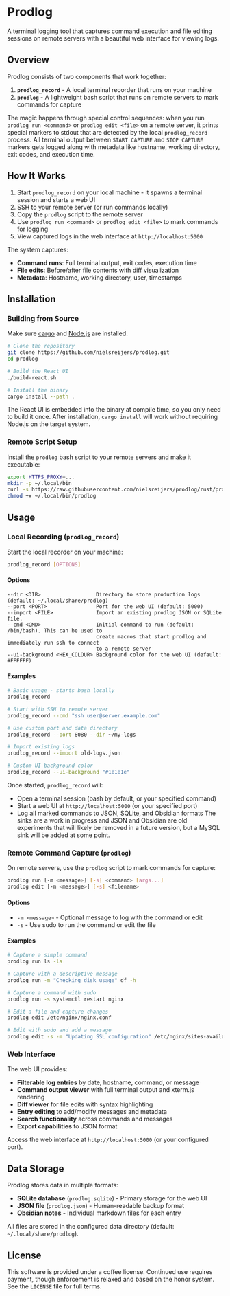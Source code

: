 # Prodlog

A terminal logging tool that captures command execution and file editing sessions on remote servers with a beautiful web interface for viewing logs.

## Overview

Prodlog consists of two components that work together:

1. **`prodlog_record`** - A local terminal recorder that runs on your machine
2. **`prodlog`** - A lightweight bash script that runs on remote servers to mark commands for capture

The magic happens through special control sequences: when you run `prodlog run <command>` or `prodlog edit <file>` on a remote server, it prints special markers to stdout that are detected by the local `prodlog_record` process. All terminal output between `START CAPTURE` and `STOP CAPTURE` markers gets logged along with metadata like hostname, working directory, exit codes, and execution time.

## How It Works

1. Start `prodlog_record` on your local machine - it spawns a terminal session and starts a web UI
2. SSH to your remote server (or run commands locally)
3. Copy the `prodlog` script to the remote server
4. Use `prodlog run <command>` or `prodlog edit <file>` to mark commands for logging
5. View captured logs in the web interface at `http://localhost:5000`

The system captures:
- **Command runs**: Full terminal output, exit codes, execution time
- **File edits**: Before/after file contents with diff visualization
- **Metadata**: Hostname, working directory, user, timestamps

## Installation

### Building from Source

Make sure [cargo](https://doc.rust-lang.org/cargo/getting-started/installation.html) and [Node.js](https://nodejs.org/) are installed.

```bash
# Clone the repository
git clone https://github.com/nielsreijers/prodlog.git
cd prodlog

# Build the React UI
./build-react.sh

# Install the binary
cargo install --path .
```

The React UI is embedded into the binary at compile time, so you only need to build it once. After installation, `cargo install` will work without requiring Node.js on the target system.

### Remote Script Setup

Install the `prodlog` bash script to your remote servers and make it executable:

```bash
export HTTPS_PROXY=...
mkdir -p ~/.local/bin
curl -s https://raw.githubusercontent.com/nielsreijers/prodlog/rust/prodlog > ~/.local/bin/prodlog
chmod +x ~/.local/bin/prodlog
```

## Usage

### Local Recording (`prodlog_record`)

Start the local recorder on your machine:

```bash
prodlog_record [OPTIONS]
```

#### Options

```
--dir <DIR>                  Directory to store production logs (default: ~/.local/share/prodlog)
--port <PORT>                Port for the web UI (default: 5000)
--import <FILE>              Import an existing prodlog JSON or SQLite file.
--cmd <CMD>                  Initial command to run (default: /bin/bash). This can be used to
                             create macros that start prodlog and immediately run ssh to connect
                             to a remote server
--ui-background <HEX_COLOUR> Background color for the web UI (default: #FFFFFF)
```

#### Examples

```bash
# Basic usage - starts bash locally
prodlog_record

# Start with SSH to remote server
prodlog_record --cmd "ssh user@server.example.com"

# Use custom port and data directory
prodlog_record --port 8080 --dir ~/my-logs

# Import existing logs
prodlog_record --import old-logs.json

# Custom UI background color
prodlog_record --ui-background "#1e1e1e"
```

Once started, `prodlog_record` will:
- Open a terminal session (bash by default, or your specified command)
- Start a web UI at `http://localhost:5000` (or your specified port)
- Log all marked commands to JSON, SQLite, and Obsidian formats
  The sinks are a work in progress and JSON and Obsidian are old
  experiments that will likely be removed in a future version, but a
  MySQL sink will be added at some point.

### Remote Command Capture (`prodlog`)

On remote servers, use the `prodlog` script to mark commands for capture:

```bash
prodlog run [-m <message>] [-s] <command> [args...]
prodlog edit [-m <message>] [-s] <filename>
```

#### Options

- `-m <message>` - Optional message to log with the command or edit
- `-s` - Use sudo to run the command or edit the file

#### Examples

```bash
# Capture a simple command
prodlog run ls -la

# Capture with a descriptive message
prodlog run -m "Checking disk usage" df -h

# Capture a command with sudo
prodlog run -s systemctl restart nginx

# Edit a file and capture changes
prodlog edit /etc/nginx/nginx.conf

# Edit with sudo and add a message
prodlog edit -s -m "Updating SSL configuration" /etc/nginx/sites-available/default
```

### Web Interface

The web UI provides:

- **Filterable log entries** by date, hostname, command, or message
- **Command output viewer** with full terminal output and xterm.js rendering
- **Diff viewer** for file edits with syntax highlighting
- **Entry editing** to add/modify messages and metadata
- **Search functionality** across commands and messages
- **Export capabilities** to JSON format

Access the web interface at `http://localhost:5000` (or your configured port).

## Data Storage

Prodlog stores data in multiple formats:

- **SQLite database** (`prodlog.sqlite`) - Primary storage for the web UI
- **JSON file** (`prodlog.json`) - Human-readable backup format
- **Obsidian notes** - Individual markdown files for each entry

All files are stored in the configured data directory (default: `~/.local/share/prodlog`).

## License

This software is provided under a coffee license. Continued use requires payment, though enforcement is relaxed and based on the honor system. See the `LICENSE` file for full terms.
